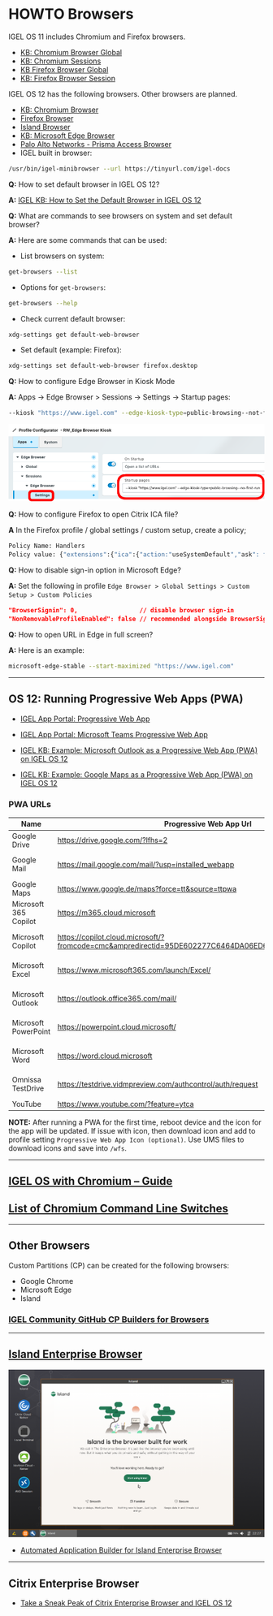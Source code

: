 # HOWTO Browsers

IGEL OS 11 includes Chromium and Firefox browsers.

- [KB: Chromium Browser Global](https://kb.igel.com/en/igel-os/current/chromium-browser-global-session-in-igel-os)
- [KB: Chromium Sessions](https://kb.igel.com/en/igel-os/current/chromium-sessions)
- [KB Firefox Browser Global](https://kb.igel.com/en/igel-os/current/firefox-browser-global-settings-in-igel-os)
- [KB: Firefox Browser Session](https://kb.igel.com/en/igel-os/current/firefox-browser-session)

IGEL OS 12 has the following browsers. Other browsers are planned.

- [KB: Chromium Browser](https://kb.igel.com/en/igel-apps/current/chromium-browser)
- [Firefox Browser](https://app.igel.com/firefox)
- [Island Browser](https://app.igel.com/island)
- [KB: Microsoft Edge Browser](https://kb.igel.com/en/igel-apps/current/configuration-of-microsoft-edge-on-igel-os)
- [Palo Alto Networks - Prisma Access Browser](https://app.igel.com/prisma_access_browser)
- IGEL built in browser:

```bash linenums="1"
/usr/bin/igel-minibrowser --url https://tinyurl.com/igel-docs
```

**Q:** How to set default browser in IGEL OS 12?

**A:** [IGEL KB: How to Set the Default Browser in IGEL OS 12](https://kb.igel.com/en/igel-os-base-system/current/how-to-set-the-default-browser-in-igel-os-12)

**Q:** What are commands to see browsers on system and set default browser?

**A:** Here are some commands that can be used:

  - List browsers on system:

```bash linenums="1"
get-browsers --list
```

  - Options for `get-browsers`:

```bash linenums="1"
get-browsers --help
```

  - Check current default browser:

```bash linenums="1"
xdg-settings get default-web-browser
```

  - Set default (example: Firefox):

```bash linenums="1"
xdg-settings set default-web-browser firefox.desktop
```

**Q:** How to configure Edge Browser in Kiosk Mode

**A:** Apps -> Edge Browser > Sessions -> Settings -> Startup pages:

```bash linenums="1"
--kiosk "https://www.igel.com" --edge-kiosk-type=public-browsing--not-first-run
```

![image02](Images/HOWTO-Browsers-02.png)

**Q:** How to configure Firefox to open Citrix ICA file?

**A** In the Firefox profile / global settings / custom setup, create a policy;

```bash linenums="1"
Policy Name: Handlers
Policy value: {"extensions":{"ica":{"action:"useSystemDefault","ask": false}}}
```

**Q:** How to disable sign-in option in Microsoft Edge?

**A:** Set the following in profile `Edge Browser > Global Settings > Custom Setup > Custom Policies`

```json linenums="1"
"BrowserSignin": 0,                 // disable browser sign-in
"NonRemovableProfileEnabled": false // recommended alongside BrowserSignin
```

**Q:** How to open URL in Edge in full screen?

**A:** Here is an example:

```bash linenums="1"
microsoft-edge-stable --start-maximized "https://www.igel.com"
```

-----

## OS 12: Running Progressive Web Apps (PWA)

- [IGEL App Portal: Progressive Web App](https://app.igel.com/pwa)

- [IGEL App Portal: Microsoft Teams Progressive Web App](https://app.igel.com/pwa)

- [IGEL KB: Example: Microsoft Outlook as a Progressive Web App (PWA) on IGEL OS 12](https://kb.igel.com/en/igel-apps/current/example-microsoft-outlook-as-a-progressive-web-app)

- [IGEL KB: Example: Google Maps as a Progressive Web App (PWA) on IGEL OS 12](https://kb.igel.com/en/igel-apps/current/example-google-maps-as-a-progressive-web-app-pwa-o)

### PWA URLs

| Name | Progressive Web App Url | Icon |
|------|-------------------------|------|
| Google Drive | https://drive.google.com/?lfhs=2 | |
| Google Mail | https://mail.google.com/mail/?usp=installed_webapp | <a href="../Images/HOWTO-Browsers-gmail.svg" download>LINK to icon</a> |
| Google Maps | https://www.google.de/maps?force=tt&source=ttpwa | |
| Microsoft 365 Copilot | https://m365.cloud.microsoft | <a href="../Images/HOWTO-Browsers-copilot.svg" download>LINK to icon</a> |
| Microsoft Copilot | https://copilot.cloud.microsoft/?fromcode=cmc&ampredirectid=95DE602277C6464DA06ED6A3396BCAC8&ampauth=2 | <a href="../Images/HOWTO-Browsers-copilot.svg" download>LINK to icon</a> |
| Microsoft Excel | https://www.microsoft365.com/launch/Excel/ | <a href="../Images/HOWTO-Browsers-excel.svg" download>LINK to icon</a> |
| Microsoft Outlook | https://outlook.office365.com/mail/ | <a href="../Images/HOWTO-Browsers-outlook.svg" download>LINK to icon</a> |
| Microsoft PowerPoint | https://powerpoint.cloud.microsoft/ | <a href="../Images/HOWTO-Browsers-powerpoint.svg" download>LINK to icon</a> |
| Microsoft Word | https://word.cloud.microsoft | <a href="../Images/HOWTO-Browsers-word.svg" download>LINK to icon</a> |
| Omnissa TestDrive | https://testdrive.vidmpreview.com/authcontrol/auth/request | <a href="../Images/HOWTO-Browsers-testdrive.svg" download>LINK to icon</a> |
| YouTube | https://www.youtube.com/?feature=ytca | |

**NOTE:** After running a PWA for the first time, reboot device and the icon for the app will be updated. If issue with icon, then download icon and add to profile setting `Progressive Web App Icon (optional)`. Use UMS files to download icons and save into `/wfs`.

<!---
This is a comment section
<a href="../Images/HOWTO-Browsers-copilot.svg" download>LINK to icon</a> |
<a href="../Images/HOWTO-Browsers-excel.svg" download>LINK to icon</a> |
<a href="../Images/HOWTO-Browsers-powerpoint.svg" download>LINK to icon</a> |
<a href="../Images/HOWTO-Browsers-word.svg" download>LINK to icon</a> |
<a href="../Images/HOWTO-Browsers-testdrive.svg" download>LINK to icon</a> |

https://igeltechnologygmbh-my.sharepoint.com/
-->

-----

## [IGEL OS with Chromium – Guide](https://leon-beitsch.de/shared/IGEL_OS_with_Chromium.pdf)

## [List of Chromium Command Line Switches](https://peter.sh/experiments/chromium-command-line-switches/)

-----

## Other Browsers

Custom Partitions (CP) can be created for the following browsers:

- Google Chrome
- Microsoft Edge
- Island

### [IGEL Community GitHub CP Builders for Browsers](https://github.com/IGEL-Community/IGEL-Custom-Partitions/tree/master/CP_Source/Browsers)

-----

## [Island Enterprise Browser](https://www.island.io/)

![image01](Images/HOWTO-Browsers-01.png)

- [Automated Application Builder for Island Enterprise Browser](https://github.com/IGEL-Community/IGEL-Custom-Partitions/tree/master/CP_Source/Browsers/Island)

-----

## Citrix Enterprise Browser

- [Take a Sneak Peak of Citrix Enterprise Browser and IGEL OS 12](https://www.igel.com/blog/take-a-sneak-peak-of-citrix-enterprise-browser-and-igel-os-12/)
